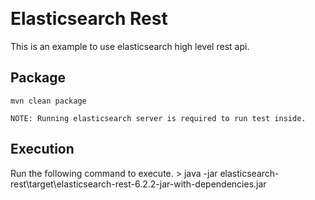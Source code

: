 ﻿﻿﻿﻿﻿﻿﻿# Elasticsearch RestThis is an example to use elasticsearch high level rest api.	## Package	mvn clean package	NOTE: Running elasticsearch server is required to run test inside.## ExecutionRun the following command to execute.	> java -jar elasticsearch-rest\target\elasticsearch-rest-6.2.2-jar-with-dependencies.jar